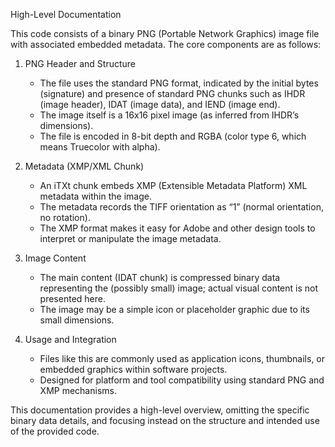 High-Level Documentation

This code consists of a binary PNG (Portable Network Graphics) image file with associated embedded metadata. The core components are as follows:

1. PNG Header and Structure
   - The file uses the standard PNG format, indicated by the initial bytes (signature) and presence of standard PNG chunks such as IHDR (image header), IDAT (image data), and IEND (image end).
   - The image itself is a 16x16 pixel image (as inferred from IHDR’s dimensions).
   - The file is encoded in 8-bit depth and RGBA (color type 6, which means Truecolor with alpha).

2. Metadata (XMP/XML Chunk)
   - An iTXt chunk embeds XMP (Extensible Metadata Platform) XML metadata within the image.
   - The metadata records the TIFF orientation as “1” (normal orientation, no rotation).
   - The XMP format makes it easy for Adobe and other design tools to interpret or manipulate the image metadata.

3. Image Content
   - The main content (IDAT chunk) is compressed binary data representing the (possibly small) image; actual visual content is not presented here.
   - The image may be a simple icon or placeholder graphic due to its small dimensions.

4. Usage and Integration
   - Files like this are commonly used as application icons, thumbnails, or embedded graphics within software projects.
   - Designed for platform and tool compatibility using standard PNG and XMP mechanisms.

This documentation provides a high-level overview, omitting the specific binary data details, and focusing instead on the structure and intended use of the provided code.
